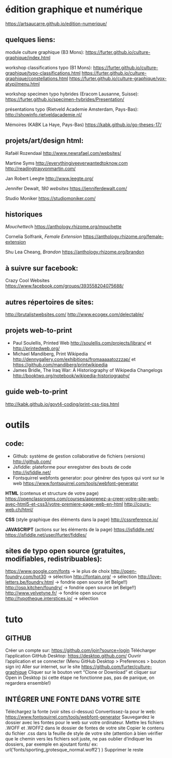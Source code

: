 # édition graphique et numérique
https://artsaucarre.github.io/edition-numerique/


## quelques liens:

module culture graphique (B3 Mons):
https://furter.github.io/culture-graphique/index.html

workshop classifications typo (B1 Mons):
https://furter.github.io/culture-graphique/typo-classifications.html
https://furter.github.io/culture-graphique/constellations.html
https://furter.github.io/culture-graphique/vox-atypi/menu.html

workshop specimen typo hybrides (Eracom Lausanne, Suisse):
https://furter.github.io/specimen-hybrides/Presentation/

présentations typo (Rietveld Academie Amsterdam, Pays-Bas):
http://showinfo.rietveldacademie.nl/

Mémoires (KABK La Haye, Pays-Bas)
https://kabk.github.io/go-theses-17/

## projets/art/design html:
Rafaël Rozendaal http://www.newrafael.com/websites/

Martine Syms
http://everythingiveeverwantedtoknow.com
http://readingtrayvonmartin.com/

Jan Robert Leegte
http://www.leegte.org/

Jennifer Dewalt, *180 websites*
https://jenniferdewalt.com/

Studio Moniker
https://studiomoniker.com/

## historiques

*Mouchette*ch https://anthology.rhizome.org/mouchette

Cornelia Solfrank, *Female Extension*
https://anthology.rhizome.org/female-extension

Shu Lea Cheang, *Brandon*
https://anthology.rhizome.org/brandon

## à suivre sur facebook:
Crazy Cool Websites
https://www.facebook.com/groups/393558204075688/

## autres répertoires de sites:
http://brutalistwebsites.com/
http://www.ecogex.com/delectable/

## projets web-to-print
* Paul Soulellis, Printed Web http://soulellis.com/projects/library/ et http://printedweb.org/
* Michael Mandiberg, Print Wikipedia http://dennygallery.com/exhibitions/fromaaaaatozzzap/ et https://github.com/mandiberg/printwikipedia
* James Bridle, The Iraq War: A Historiography of Wikipedia Changelogs http://booktwo.org/notebook/wikipedia-historiography/

## guide web-to-print
http://kabk.github.io/govt4-coding/print-css-tips.html

# outils

## code:

* Github: système de gestion collaborative de fichiers (versions) http://github.com/
* Jsfiddle: plateforme pour enregistrer des bouts de code http://jsfiddle.net/
* Fontsquirrel webfonts generator: pour générer des typos qui vont sur le web https://www.fontsquirrel.com/tools/webfont-generator

**HTML** (contenus et structure de votre page)
https://openclassrooms.com/courses/apprenez-a-creer-votre-site-web-avec-html5-et-css3/votre-premiere-page-web-en-html
http://cours-web.ch/html/

**CSS** (style graphique des éléments dans la page)
http://cssreference.io/

**JAVASCRIPT** (actions sur les éléments de la page)
https://jsfiddle.net/
https://jsfiddle.net/user/lfurter/fiddles/


## sites de typo open source (gratuites, modifiables, redistribuables):
https://www.google.com/fonts → le plus de choix
http://open-foundry.com/hot30 → sélection
http://fontain.org/ → sélection
http://love-letters.be/foundry.html → fondrie open source (et Belge!!)
http://osp.kitchen/foundry/ → fondrie open source (et Belge!!)
http://www.velvetyne.fr/ → fondrie open source
http://typotheque.interstices.io/ → sélection

# tuto

## GITHUB

Créer un compte sur: https://github.com/join?source=login
Télécharger l’application GitHub Desktop: https://desktop.github.com/
Ouvrir l’application et se connecter (Menu GitHub Desktop > Preferences > bouton sign in)
Aller sur internet, sur le site https://github.com/furter/culture-graphique
Cliquer sur le bouton vert “Clone or Download” et cliquer sur Open in Desktop
(si cette étape ne fonctionne pas, pas de panique, on regardera ensemble!)

## INTÉGRER UNE FONTE DANS VOTRE SITE

Téléchargez la fonte (voir sites ci-dessus) 
Convertissez-la pour le web: https://www.fontsquirrel.com/tools/webfont-generator
Sauvegardez le dossier avec les fontes pour le web sur votre ordinateur. 
Mettre les fichiers .WOFF et .WOFF2 dans le dossier de fontes de votre site
Copier le contenu du fichier .css dans la feuille de style de votre site (attention à bien vérifier que le chemin vers les fichiers soit juste, ne pas oublier d’indiquer les dossiers, par exemple en ajoutant fonts/ ex: url('fonts/sporting_grotesque_normal.woff2') )
Supprimer le reste
